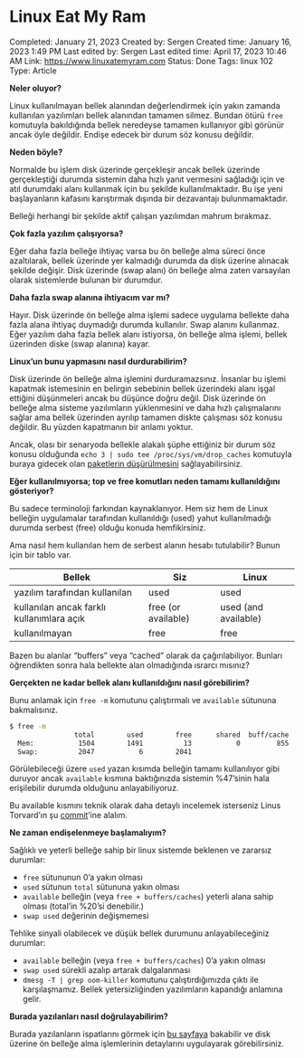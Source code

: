 # Linux Eat My Ram

Completed: January 21, 2023
Created by: Sergen
Created time: January 16, 2023 1:49 PM
Last edited by: Sergen
Last edited time: April 17, 2023 10:46 AM
Link: https://www.linuxatemyram.com
Status: Done
Tags: linux 102
Type: Article

**Neler oluyor?**

Linux kullanılmayan bellek alanından değerlendirmek için yakın zamanda kullanılan yazılımları bellek alanından tamamen silmez. Bundan ötürü `free` komutuyla bakıldığında bellek neredeyse tamamen kullanıyor gibi görünür ancak öyle değildir. Endişe edecek bir durum söz konusu değildir. 

**Neden böyle?**

Normalde bu işlem disk üzerinde gerçekleşir ancak bellek üzerinde gerçekleştiği durumda sistemin daha hızlı yanıt vermesini sağladığı için ve atıl durumdaki alanı kullanmak için bu şekilde kullanılmaktadır. Bu işe yeni başlayanların kafasını karıştırmak dışında bir dezavantajı bulunmamaktadır. 

Belleği herhangi bir şekilde aktif çalışan yazılımdan mahrum bırakmaz. 

**Çok fazla yazılım çalışıyorsa?**

Eğer daha fazla belleğe ihtiyaç varsa bu ön belleğe alma süreci önce azaltılarak, bellek üzerinde yer kalmadığı durumda da disk üzerine alınacak şekilde değişir. Disk üzerinde (swap alanı) ön belleğe alma zaten varsayılan olarak sistemlerde bulunan bir durumdur. 

**Daha fazla swap alanına ihtiyacım var mı?**

Hayır. Disk üzerinde ön belleğe alma işlemi sadece uygulama bellekte daha fazla alana ihtiyaç duymadığı durumda kullanılır. Swap alanını kullanmaz. Eğer yazılım daha fazla bellek alanı istiyorsa, ön belleğe alma işlemi, bellek üzerinden diske (swap alanına) kayar. 

**Linux’un bunu yapmasını nasıl durdurabilirim?**

Disk üzerinde ön belleğe alma işlemini durduramazsınız. İnsanlar bu işlemi kapatmak istemesinin en belirgin sebebinin bellek üzerindeki alanı işgal ettiğini düşünmeleri ancak bu düşünce doğru değil. Disk üzerinde ön belleğe alma sisteme yazılımların yüklenmesini ve daha hızlı çalışmalarını sağlar ama bellek üzerinden ayrılıp tamamen diskte çalışması söz konusu değildir. Bu yüzden kapatmanın bir anlamı yoktur.

Ancak, olası bir senaryoda bellekle alakalı şüphe ettiğiniz bir durum söz konusu olduğunda `echo 3 | sudo tee /proc/sys/vm/drop_caches` komutuyla buraya gidecek olan [paketlerin düşürülmesini](https://linux-mm.org/Drop_Caches) sağlayabilirsiniz. 

**Eğer kullanılmıyorsa; top ve free komutları neden tamamı kullanıldığını gösteriyor?**

Bu sadece terminoloji farkından kaynaklanıyor. Hem siz hem de Linux belleğin uygulamalar tarafından kullanıldığı (used) yahut kullanılmadığı durumda serbest (free) olduğu konuda hemfikirsiniz. 

Ama nasıl hem kullanılan hem de serbest alanın hesabı tutulabilir? Bunun için bir tablo var.

| Bellek | Siz | Linux |
| --- | --- | --- |
| yazılım tarafından kullanılan  | used | used |
| kullanılan ancak farklı kullanımlara açık | free (or available) | used (and available) |
| kullanılmayan | free | free |

Bazen bu alanlar “buffers” veya “cached” olarak da çağırılabiliyor. Bunları öğrendikten sonra hala bellekte alan olmadığında ısrarcı mısınız?

**Gerçekten ne kadar bellek alanı kullanıldığını nasıl görebilirim?**

Bunu anlamak için `free -m` komutunu çalıştırmalı ve `available` sütununa bakmalısınız. 

```bash
$ free -m
                total        used        free      shared  buff/cache   available
  Mem:           1504        1491          13           0         855      792
  Swap:          2047           6        2041
```

Görülebileceği üzere `used` yazan kısımda belleğin tamamı kullanılıyor gibi duruyor ancak `available` kısmına baktığınızda sistemin %47’sinin hala erişilebilir durumda olduğunu anlayabiliyoruz. 

Bu available kısmını teknik olarak daha detaylı incelemek isterseniz Linus Torvard’ın şu [commit](https://git.kernel.org/pub/scm/linux/kernel/git/torvalds/linux.git/commit/?id=34e431b0ae398fc54ea69ff85ec700722c9da773)’ine alalım.

**Ne zaman endişelenmeye başlamalıyım?**

Sağlıklı ve yeterli belleğe sahip bir linux sistemde beklenen ve zararsız durumlar:

- `free` sütununun 0’a yakın olması
- `used` sütunun `total` sütununa yakın olması
- `available` belleğin (veya `free + buffers/caches`) yeterli alana sahip olması (total’in %20’si denebilir.)
- `swap used` değerinin değişmemesi

Tehlike sinyali olabilecek ve düşük bellek durumunu anlayabileceğiniz durumlar:

- `available` belleğin (veya `free + buffers/caches`) 0’a yakın olması
- `swap used` sürekli azalıp artarak dalgalanması
- `dmesg -T | grep oom-killer` komutunu çalıştırdığımızda çıktı ile karşılaşmamız. Bellek yetersizliğinden yazılımların kapandığı anlamına gelir.

**Burada yazılanları nasıl doğrulayabilirim?**

Burada yazılanların ispatlarını görmek için [bu sayfaya](https://www.linuxatemyram.com/play.html) bakabilir ve disk üzerine ön belleğe alma işlemlerinin detaylarını uygulayarak görebilirsiniz.